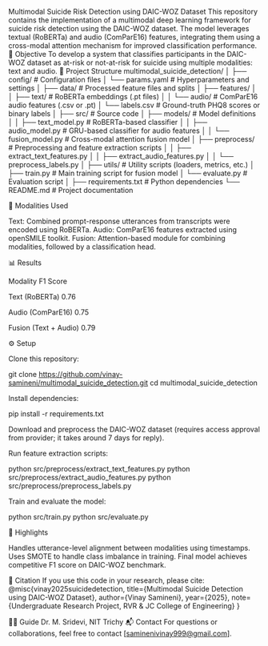 Multimodal Suicide Risk Detection using DAIC-WOZ Dataset
This repository contains the implementation of a multimodal deep learning framework for suicide risk detection using the DAIC-WOZ dataset. The model leverages textual (RoBERTa) and audio (ComParE16) features, integrating them using a cross-modal attention mechanism for improved classification performance.
🚀 Objective
To develop a system that classifies participants in the DAIC-WOZ dataset as at-risk or not-at-risk for suicide using multiple modalities: text and audio.
📂 Project Structure
multimodal_suicide_detection/
│
├── config/ # Configuration files
│   └── params.yaml # Hyperparameters and settings
│
├── data/ # Processed feature files and splits
│   ├── features/
│   │   ├── text/ # RoBERTa embeddings (.pt files)
│   │   └── audio/ # ComParE16 audio features (.csv or .pt)
│   └── labels.csv # Ground-truth PHQ8 scores or binary labels
│
├── src/ # Source code
│   ├── models/ # Model definitions
│   │   ├── text_model.py # RoBERTa-based classifier
│   │   ├── audio_model.py # GRU-based classifier for audio features
│   │   └── fusion_model.py # Cross-modal attention fusion model
│   ├── preprocess/ # Preprocessing and feature extraction scripts
│   │   ├── extract_text_features.py
│   │   ├── extract_audio_features.py
│   │   └── preprocess_labels.py
│   ├── utils/ # Utility scripts (loaders, metrics, etc.)
│   ├── train.py # Main training script for fusion model
│   └── evaluate.py # Evaluation script
│
├── requirements.txt # Python dependencies
└── README.md # Project documentation

🧠 Modalities Used

Text: Combined prompt-response utterances from transcripts were encoded using RoBERTa.
Audio: ComParE16 features extracted using openSMILE toolkit.
Fusion: Attention-based module for combining modalities, followed by a classification head.

📊 Results



Modality
F1 Score



Text (RoBERTa)
0.76


Audio (ComParE16)
0.75


Fusion (Text + Audio)
0.79


⚙️ Setup

Clone this repository:

git clone https://github.com/vinay-samineni/multimodal_suicide_detection.git
cd multimodal_suicide_detection


Install dependencies:

pip install -r requirements.txt


Download and preprocess the DAIC-WOZ dataset (requires access approval from provider; it takes around 7 days for reply).

Run feature extraction scripts:


python src/preprocess/extract_text_features.py
python src/preprocess/extract_audio_features.py
python src/preprocess/preprocess_labels.py


Train and evaluate the model:

python src/train.py
python src/evaluate.py

📌 Highlights

Handles utterance-level alignment between modalities using timestamps.
Uses SMOTE to handle class imbalance in training.
Final model achieves competitive F1 score on DAIC-WOZ benchmark.

📜 Citation
If you use this code in your research, please cite:
@misc{vinay2025suicidedetection,
  title={Multimodal Suicide Detection using DAIC-WOZ Dataset},
  author={Vinay Samineni},
  year={2025},
  note={Undergraduate Research Project, RVR & JC College of Engineering}
}

🧑‍🏫 Guide
Dr. M. Sridevi, NIT Trichy
📬 Contact
For questions or collaborations, feel free to contact [saminenivinay999@gmail.com].
